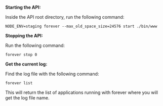 **Starting the API:**

Inside the API root directory, run the following command:

`NODE_ENV=staging forever --max_old_space_size=24576 start ./bin/www`

**Stopping the API:**

Run the following command:

`forever stop 0`

**Get the current log:**

Find the log file with the following command:

`forever list`

This will return the list of applications running with forever where you will get the log file name.